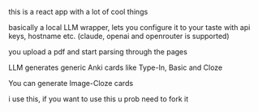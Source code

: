 this is a react app with a lot of cool things

basically a local LLM wrapper, lets you configure it to your taste with api keys, hostname etc. (claude, openai and openrouter is supported)

you upload a pdf and start parsing through the pages

LLM generates generic Anki cards like Type-In, Basic and Cloze

You can generate Image-Cloze cards

i use this, if you want to use this u prob need to fork it
